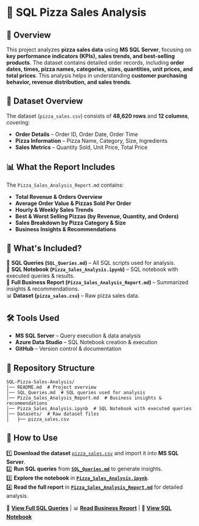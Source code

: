 # 🍕 SQL Pizza Sales Analysis  

## 📌 Overview  
This project analyzes **pizza sales data** using **MS SQL Server**, focusing on **key performance indicators (KPIs), sales trends, and best-selling products**. The dataset contains detailed order records, including **order dates, times, pizza names, categories, sizes, quantities, unit prices, and total prices**. This analysis helps in understanding **customer purchasing behavior, revenue distribution, and sales trends**.  

## 📂 Dataset Overview  
The dataset (`pizza_sales.csv`) consists of **48,620 rows** and **12 columns**, covering:  
- **Order Details** – Order ID, Order Date, Order Time  
- **Pizza Information** – Pizza Name, Category, Size, Ingredients  
- **Sales Metrics** – Quantity Sold, Unit Price, Total Price  

## 📊 What the Report Includes  
The `Pizza_Sales_Analysis_Report.md` contains:  
- **Total Revenue & Orders Overview**  
- **Average Order Value & Pizzas Sold Per Order**  
- **Hourly & Weekly Sales Trends**  
- **Best & Worst Selling Pizzas (by Revenue, Quantity, and Orders)**  
- **Sales Breakdown by Pizza Category & Size**  
- **Business Insights & Recommendations**  

## 📜 What's Included?  
📂 **SQL Queries (`SQL_Queries.md`)** – All SQL scripts used for analysis.  
📓 **SQL Notebook (`Pizza_Sales_Analysis.ipynb`)** – SQL notebook with executed queries & results.  
📄 **Full Business Report (`Pizza_Sales_Analysis_Report.md`)** – Summarized insights & recommendations.  
📊 **Dataset (`pizza_sales.csv`)** – Raw pizza sales data. 

## 🛠 Tools Used  
- **MS SQL Server** – Query execution & data analysis
- **Azure Data Studio** – SQL Notebook creation & execution  
- **GitHub** – Version control & documentation  

## 📁 Repository Structure  
```plaintext
SQL-Pizza-Sales-Analysis/
│── README.md  # Project overview
│── SQL_Queries.md  # SQL queries used for analysis
│── Pizza_Sales_Analysis_Report.md  # Business insights & recommendations
│── Pizza_Sales_Analysis.ipynb  # SQL Notebook with executed queries  
│── Datasets/  # Raw dataset files
│   ├── pizza_sales.csv
```

## 📌 How to Use  
1️⃣ **Download the dataset** [`pizza_sales.csv`](pizza_sales.csv) and import it into **MS SQL Server**.  
2️⃣ **Run SQL queries** from **[`SQL_Queries.md`](SQL_Queries.md)** to generate insights.  
3️⃣ **Explore the notebook** in **[`Pizza_Sales_Analysis.ipynb`](Pizza_Sales_Analysis.ipynb)**.  
4️⃣ **Read the full report** in **[`Pizza_Sales_Analysis_Report.md`](Pizza_Sales_Analysis_Report.md)** for detailed analysis.  
 

📄 **[View Full SQL Queries](SQL_Queries.md)** | 📊 **[Read Business Report](Pizza_Sales_Analysis_Report.md)** | 📓 **[View SQL Notebook](Pizza_Sales_Analysis.ipynb)** 

